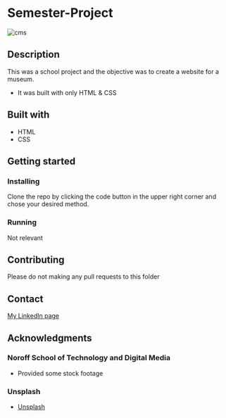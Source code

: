 # Semester-Project

![cms](https://user-images.githubusercontent.com/77023253/192096928-96431171-6439-4340-a773-ac711e761901.jpg)

## Description

This was a school project and the objective was to create a website for a museum.

* It was built with only HTML & CSS

## Built with

* HTML
* CSS

## Getting started

### Installing

Clone the repo by clicking the code button in the upper right corner and chose your desired method.

### Running

Not relevant

## Contributing

Please do not making any pull requests to this folder

## Contact

[My LinkedIn page](https://www.linkedin.com/in/lars-halvor-vikse-kall%C3%A5k-66a9301b9/)

## Acknowledgments

### Noroff School of Technology and Digital Media
* Provided some stock footage
### Unsplash 
* [Unsplash](https://www.unsplash.com)
